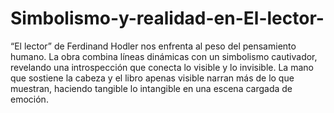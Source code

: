 # Simbolismo-y-realidad-en-El-lector-
“El lector” de Ferdinand Hodler nos enfrenta al peso del pensamiento humano. La obra combina líneas dinámicas con un simbolismo cautivador, revelando una introspección que conecta lo visible y lo invisible. La mano que sostiene la cabeza y el libro apenas visible narran más de lo que muestran, haciendo tangible lo intangible en una escena cargada de emoción.
